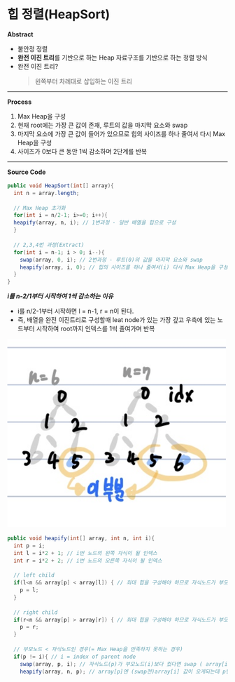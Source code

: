 # 힙 정렬(HeapSort)
**Abstract**
  - 불안정 정렬
  - **완전 이진 트리**를 기반으로 하는 Heap 자료구조를 기반으로 하는 정렬 방식
  - 완전 이진 트리? 
    > 왼쪽부터 차례대로 삽입하는 이진 트리
---
**Process**
  1. Max Heap을 구성
  2. 현재 root에는 가장 큰 값이 존재, 루트의 값을 마지막 요소와 swap
  3. 마지막 요소에 가장 큰 값이 들어가 있으므로 힙의 사이즈를 하나 줄여서 다시 Max Heap을 구성
  4. 사이즈가 0보다 큰 동안 1씩 감소하며 2단계를 반복
---
**Source Code**
```java
public void HeapSort(int[] array){
  int n = array.length;
      
  // Max Heap 초기화
  for(int i = n/2-1; i>=0; i++){
  heapify(array, n, i); // 1번과정 - 일반 배열을 힙으로 구성
  }
      
  // 2,3,4번 과정(Extract)
  for(int i = n-1; i > 0; i--){
    swap(array, 0, i); // 2번과정 - 루트(0)의 값을 마지막 요소와 swap
    heapify(array, i, 0); // 힙의 사이즈를 하나 줄여서(i) 다시 Max Heap을 구성
  }
}
```

**_i를 n-2/1부터 시작하여 1씩 감소하는 이유_**
- i를 n/2-1부터 시작하면 l = n-1, r = n이 된다.
- 즉, 배열을 완전 이진트리로 구성할때 leat node가 있는 가장 갚고 우측에 있는 노드부터 시작하여 root까지 인덱스를 1씩 줄여가며 반복
<img width="500" src="./images/ExHeapSortSource.jpg">
   
```java
public void heapify(int[] array, int n, int i){
  int p = i;
  int l = i*2 + 1; // i번 노드의 왼쪽 자식이 될 인덱스
  int r = i*2 + 2; // i번 노드의 오른쪽 자식이 될 인덱스
      
  // left child
  if(l<n && array[p] < array[l]) { // 최대 힙을 구성해야 하므로 자식노드가 부모느도보다 크다면 p를 갱신
    p = l;
  }
  
  // right child
  if(r<n && array[p] > array[r]) { // 최대 힙을 구성해야 하므로 자식노드가 부모느도보다 크다면 p를 갱신
    p = r;
  }
  
  // 부모노드 < 자식노드인 경우(= Max Heap을 만족하지 못하는 경우)
  if(p != i){ // i = index of parent node
    swap(array, p, i); // 자식노드(p)가 부모노드(i)보다 컸다면 swap ( array[i] <=> array[p] )
    heapify(array, n, p); // array[p]엔 (swap전)array[i] 값이 오게되는데 p번 노드를 기준으로 Maxheap을 구성하기 위해다시 반복
```
